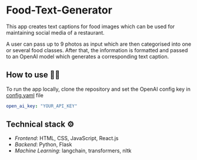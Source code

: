 # Food-Text-Generator
This app creates text captions for food images which can be used for maintaining social media of a restaurant.

A user can pass up to 9 photos as input which are then categorised into one or several food classes. After that, the information is formatted and passed to an OpenAI model which generates a corresponding text caption.

## How to use 🧑‍💻
To run the app locally, clone the repository and set the OpenAI config key in [config.yaml](https://github.com/slavafive/Food-Text-Generator/blob/master/api/config/config.yaml) file
```yaml
open_ai_key: "YOUR_API_KEY"
```

## Technical stack ⚙️
* *Frontend*: HTML, CSS, JavaScript, React.js
* *Backend*: Python, Flask
* *Machine Learning*: langchain, transformers, nltk
